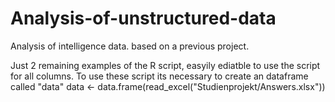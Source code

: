 # Analysis-of-unstructured-data
Analysis of intelligence data. based on a previous project.

Just 2 remaining examples of the R script, easyily ediatble to use the script for all columns.
To use these script its necessary to create an dataframe called "data" 
data <- data.frame(read_excel("Studienprojekt/Answers.xlsx"))

